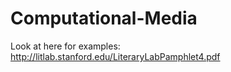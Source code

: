 # Computational-Media

Look at here for examples: http://litlab.stanford.edu/LiteraryLabPamphlet4.pdf
